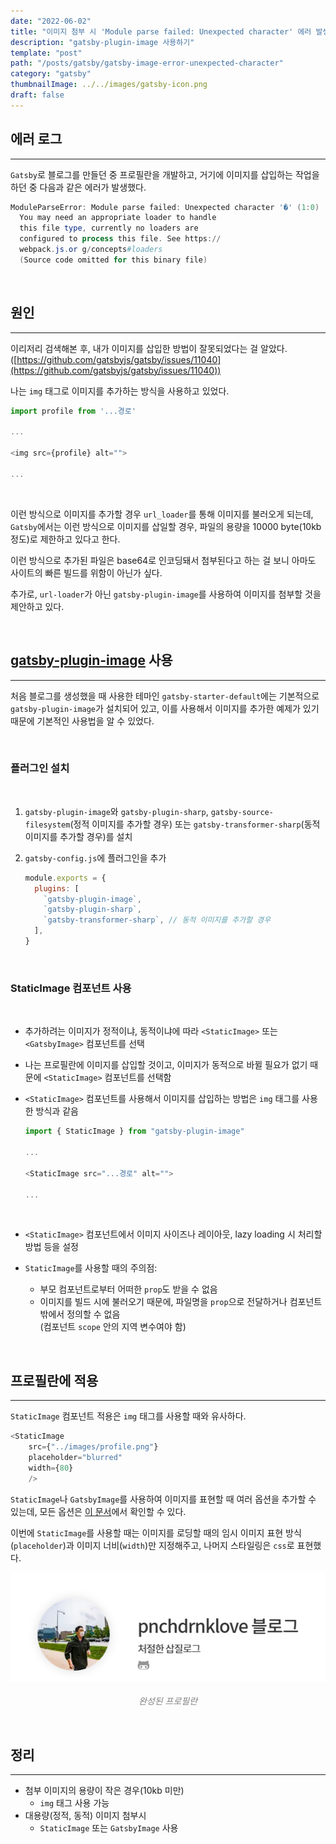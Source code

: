 ```yaml
---
date: "2022-06-02"
title: "이미지 첨부 시 'Module parse failed: Unexpected character' 에러 발생"
description: "gatsby-plugin-image 사용하기"
template: "post"
path: "/posts/gatsby/gatsby-image-error-unexpected-character"
category: "gatsby"
thumbnailImage: ../../images/gatsby-icon.png
draft: false
---
```


## 에러 로그
***

`Gatsby`로 블로그를 만들던 중 프로필란을 개발하고, 거기에 이미지를 삽입하는 작업을 하던 중 다음과 같은 에러가 발생했다.

```Powershell
ModuleParseError: Module parse failed: Unexpected character '�' (1:0)
  You may need an appropriate loader to handle 
  this file type, currently no loaders are 
  configured to process this file. See https://
  webpack.js.or g/concepts#loaders
  (Source code omitted for this binary file)
```

</br>

## 원인
***

이리저리 검색해본 후, 내가 이미지를 삽입한 방법이 잘못되었다는 걸 알았다.([https://github.com/gatsbyjs/gatsby/issues/11040](https://github.com/gatsbyjs/gatsby/issues/11040))

나는 `img` 태그로 이미지를 추가하는 방식을 사용하고 있었다.

```javascript
import profile from '...경로'

...

<img src={profile} alt="">

...
```

</br>

이런 방식으로 이미지를 추가할 경우 `url_loader`를 통해 이미지를 불러오게 되는데, `Gatsby`에서는 이런 방식으로 이미지를 삽일할 경우, 파일의 용량을 10000 byte(10kb 정도)로 제한하고 있다고 한다.

이런 방식으로 추가된 파일은 base64로 인코딩돼서 첨부된다고 하는 걸 보니 아마도 사이트의 빠른 빌드를 위함이 아닌가 싶다.

추가로, `url-loader`가 아닌 `gatsby-plugin-image`를 사용하여 이미지를 첨부할 것을 제안하고 있다.

</br>

## [gatsby-plugin-image](https://www.gatsbyjs.com/plugins/gatsby-plugin-image) 사용
***

처음 블로그를 생성했을 때 사용한 테마인 `gatsby-starter-default`에는 기본적으로 `gatsby-plugin-image`가 설치되어 있고, 이를 사용해서 이미지를 추가한 예제가 있기 때문에 기본적인 사용법을 알 수 있었다.

</br>

### 플러그인 설치

</br>

1. `gatsby-plugin-image`와 `gatsby-plugin-sharp`, `gatsby-source-filesystem`(정적 이미지를 추가할 경우) 또는 `gatsby-transformer-sharp`(동적 이미지를 추가할 경우)를 설치

2. `gatsby-config.js`에 플러그인을 추가

    ```javascript
    module.exports = {
      plugins: [
        `gatsby-plugin-image`,
        `gatsby-plugin-sharp`,
        `gatsby-transformer-sharp`, // 동적 이미지를 추가할 경우
      ],
    }
    ```

</br>

### StaticImage 컴포넌트 사용

</br>

* 추가하려는 이미지가 정적이냐, 동적이냐에 따라 `<StaticImage>` 또는 `<GatsbyImage>` 컴포넌트를 선택

* 나는 프로필란에 이미지를 삽입할 것이고, 이미지가 동적으로 바뀔 필요가 없기 때문에 `<StaticImage>` 컴포넌트를 선택함

* `<StaticImage>` 컴포넌트를 사용해서 이미지를 삽입하는 방법은 `img` 태그를 사용한 방식과 같음

    ```javascript
    import { StaticImage } from "gatsby-plugin-image"

    ...

    <StaticImage src="...경로" alt="">

    ...
    ```
    </br>
* `<StaticImage>` 컴포넌트에서 이미지 사이즈나 레이아웃, lazy loading 시 처리할 방법 등을 설정

* `StaticImage`를 사용할 때의 주의점:
  * 부모 컴포넌트로부터 어떠한 `prop`도 받을 수 없음
  * 이미지를 빌드 시에 불러오기 때문에, 파일명을 `prop`으로 전달하거나 컴포넌트 밖에서 정의할 수 없음</br>(컴포넌트 `scope` 안의 지역 변수여야 함)

</br>

## 프로필란에 적용
***

`StaticImage` 컴포넌트 적용은 `img` 태그를 사용할 때와 유사하다.

```javascript
<StaticImage
    src={"../images/profile.png"}
    placeholder="blurred"
    width={80}
    />
```

`StaticImage`나 `GatsbyImage`를 사용하여 이미지를 표현할 때 여러 옵션을 추가할 수 있는데, 모든 옵션은 [이 문서](https://www.gatsbyjs.com/docs/reference/built-in-components/gatsby-plugin-image/)에서 확인할 수 있다.

이번에 `StaticImage`를 사용할 때는 이미지를 로딩할 때의 임시 이미지 표현 방식(`placeholder`)과 이미지 너비(`width`)만 지정해주고, 나머지 스타일링은 `css`로 표현했다.

![완성된 프로필란](../../images/gatsby-image-error-unexpected-character-01.png)
_<sub><center style="color: gray">완성된 프로필란</center></sub>_

</br>

## 정리
***

* 첨부 이미지의 용량이 작은 경우(10kb 미만)
  * `img` 태그 사용 가능
* 대용량(정적, 동적) 이미지 첨부시
  * `StaticImage` 또는 `GatsbyImage` 사용